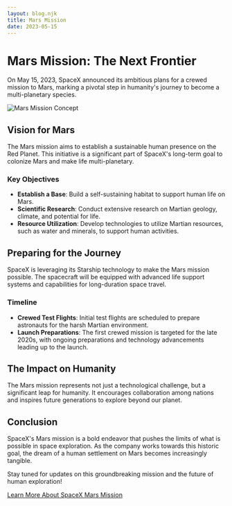 ```yaml
---
layout: blog.njk
title: Mars Mission
date: 2023-05-15
---
```


# Mars Mission: The Next Frontier

On May 15, 2023, SpaceX announced its ambitious plans for a crewed mission to Mars, marking a pivotal step in humanity's journey to become a multi-planetary species.

![Mars Mission Concept](/assets/images/marsmissionstation.jpg)

## Vision for Mars

The Mars mission aims to establish a sustainable human presence on the Red Planet. This initiative is a significant part of SpaceX's long-term goal to colonize Mars and make life multi-planetary.

### Key Objectives

- **Establish a Base**: Build a self-sustaining habitat to support human life on Mars.
- **Scientific Research**: Conduct extensive research on Martian geology, climate, and potential for life.
- **Resource Utilization**: Develop technologies to utilize Martian resources, such as water and minerals, to support human activities.

## Preparing for the Journey

SpaceX is leveraging its Starship technology to make the Mars mission possible. The spacecraft will be equipped with advanced life support systems and capabilities for long-duration space travel.

### Timeline

- **Crewed Test Flights**: Initial test flights are scheduled to prepare astronauts for the harsh Martian environment.
- **Launch Preparations**: The first crewed mission is targeted for the late 2020s, with ongoing preparations and technology advancements leading up to the launch.

## The Impact on Humanity

The Mars mission represents not just a technological challenge, but a significant leap for humanity. It encourages collaboration among nations and inspires future generations to explore beyond our planet.

## Conclusion

SpaceX's Mars mission is a bold endeavor that pushes the limits of what is possible in space exploration. As the company works towards this historic goal, the dream of a human settlement on Mars becomes increasingly tangible.

Stay tuned for updates on this groundbreaking mission and the future of human exploration!

[Learn More About SpaceX Mars Mission](https://www.spacex.com/mars/)
